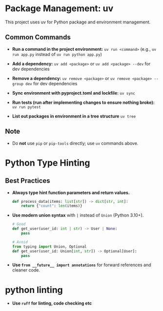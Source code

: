 # Package Management: uv

This project uses uv for Python package and environment management.

## Common Commands
- **Run a command in the project environment:**
  `uv run <command>` (e.g., `uv run app.py` instead of `uv run python app.py`)

- **Add a dependency:**
  `uv add <package>` or `uv add <package> --dev` for dev dependencies

- **Remove a dependency:**
  `uv remove <package>` or `uv remove <package> --group dev` for dev dependencies

- **Sync environment with pyproject.toml and lockfile:**
  `uv sync`

- **Run tests (run after implementing changes to ensure nothing broke):**
  `uv run pytest`

- **List out packages in environment in a tree structure**
  `uv tree`

## Note

- Do **not** use `pip` or `pip-tools` directly; use `uv` commands above.

# Python Type Hinting

## Best Practices
- **Always type hint function parameters and return values.**
  ```python
  def process_data(items: list[str]) -> dict[str, int]:
      return {"count": len(items)}
  ```

- **Use modern union syntax** with `|` instead of `Union` (Python 3.10+).
  ```python
  # Good
  def get_user(user_id: int | str) -> User | None:
      pass

  # Avoid
  from typing import Union, Optional
  def get_user(user_id: Union[int, str]) -> Optional[User]:
      pass
  ```

- **Use `from __future__ import annotations`** for forward references and cleaner code.


# python linting
- **Use `ruff` for linting, code checking etc**

